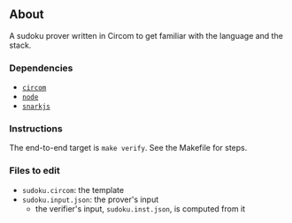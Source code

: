 ## About

A sudoku prover written in Circom to get familiar with the language
and the stack.

### Dependencies

- [`circom`](https://github.com/iden3/circom)
- [`node`](https://nodejs.org/en/)
- [`snarkjs`](https://github.com/iden3/snarkjs)

### Instructions

The end-to-end target is `make verify`. See the Makefile for steps.

### Files to edit

- `sudoku.circom`: the template
- `sudoku.input.json`: the prover's input
  - the verifier's input, `sudoku.inst.json`, is computed from it
